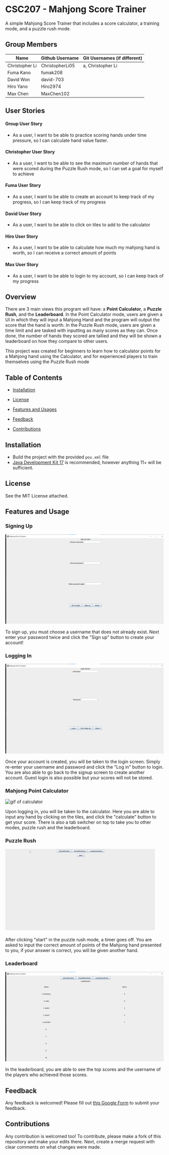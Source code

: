 # CSC207 - Mahjong Score Trainer

A simple Mahjong Score Trainer that includes a score calculator, a training mode, and a puzzle rush mode.

## Group Members

| Name           | Github Username | Git Usernames (if different) |
|----------------|-----------------|------------------------------|
| Christopher Li | ChristopherLi05 | a, Christopher Li            |
| Fuma Kano      | fumak208        |                              |
| David Won      | david-703       |                              |
| Hiro Yano      | Hiro2974        |                              |
| Max Chen       | MaxChen102      |                              |

## User Stories

#### Group User Story
- As a user, I want to be able to practice scoring hands under time pressure, so I can calculate hand value faster.

#### Christopher User Story
- As a user, I want to be able to see the maximum number of hands that were scored during the Puzzle Rush mode, so I can set a goal for myself to achieve

#### Fuma User Story
- As a user, I want to be able to create an account to keep track of my progress, so I can keep track of my progress

#### David User Story
- As a user, I want to be able to click on tiles to add to the calculator

#### Hiro User Story
- As a user, I want to be able to calculate how much my mahjong hand is worth, so I can receive a correct amount of points

#### Max User Story
- As a user, I want to be able to login to my account, so I can keep track of my progress

## Overview

There are 3 main views this program will have: a **Point Calculator**, a **Puzzle Rush**, and the **Leaderboard**. In the Point Calculator mode, users are given a UI in which they will input a Mahjong Hand and the program will output the score that the hand is worth. In the Puzzle Rush mode, users are given a time limit and are tasked with inputting as many scores as they can. Once done, the number of hands they scored are tallied and they will be shown a leaderboard on how they compare to other users.

This project was created for beginners to learn how to calculator points for a Mahjong hand using the Calculator, and for experienced players to train themselves using the Puzzle Rush mode

## Table of Contents

* [Installation](#installation)

* [License](#license)

* [Features and Usages](#features-and-usage)

* [Feedback](#feedback)

* [Contributions](#contributions)


## Installation
- Build the project with the provided `pox.xml` file
- [Java Development Kit 17](https://www.oracle.com/java/technologies/javase/jdk17-archive-downloads.html) is recommended, however anything 11+ will be sufficient.

## License
See the MIT License attached.

## Features and Usage

### Signing Up
![image of signup screen](images/signup.png)

To sign up, you must choose a username that does not already exist. Next enter your password twice and click the "Sign up" button to create your account!

### Logging In
![image of login](images/login.png)

Once your account is created, you will be taken to the login screen. Simply re-enter your username and password and click the "Log in" button to login. 
You are also able to go back to the signup screen to create another account.
Guest login is also possible but your scores will not be stored.

### Mahjong Point Calculator
![gif of calculator]()

Upon logging in, you will be taken to the calculator.
Here you are able to input any hand by clicking on the tiles, and click the "calculate" button to get your score.
There is also a tab switcher on top to take you to other modes, puzzle rush and the leaderboard.

### Puzzle Rush
![gif of puzzlerush](gifs/puzzlerush.gif)

After clicking "start" in the puzzle rush mode, a timer goes off.
You are asked to input the correct amount of points of the Mahjong hand presented to you, if your answer is correct, you will be given another hand.

### Leaderboard
![image of leaderboard](images/leaderboard.png)

In the leaderboard, you are able to see the top scores and the username of the players who achieved those scores.

## Feedback
Any feedback is welcomed! Please fill out [this Google Form](https://forms.gle/2dxpigfPianYNCdE8) to submit your feedback.

## Contributions
Any contribution is welcomed too! To contribute, please make a fork of this repository and make your edits there. Next, create a merge request with clear comments on what changes were made.



